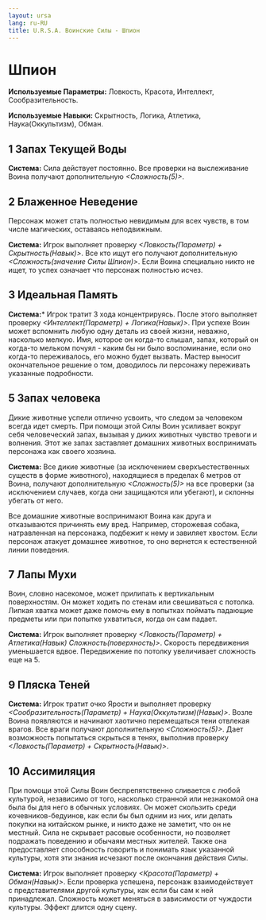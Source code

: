 ```yaml
---
layout: ursa
lang: ru-RU
title: U.R.S.A. Воинские Силы - Шпион
---
```


<div id="nav-placeholder"></div>
<script>
$(function(){
  $("#nav-placeholder").load("/ursa_doc/navbar.html");
});
</script>

# Шпион

**Используемые Параметры:** Ловкость, Красота, Интеллект,
Сообразительность.

**Используемые Навыки:** Скрытность, Логика, Атлетика,
Наука(Оккультизм), Обман.

## 1 Запах Текущей Воды

**Система:** Сила действует постоянно. Все проверки на выслеживание
Воина получают дополнительную *<Сложность(5)>*.

## 2 Блаженное Неведение

Персонаж может стать полностью невидимым для всех чувств, в том числе
магических, оставаясь неподвижным.

**Система:** Игрок выполняет проверку
*<Ловкость(Параметр) + Скрытность(Навык)>*. Все кто ищут его получают
дополнительную *<Сложность(значение Силы Шпион)>*. Если Воина специально
никто не ищет, то успех означает что персонаж полностью исчез.

## 3 Идеальная Память

**Система:*** Игрок тратит 3 хода концентрируясь. После этого выполняет
проверку *<Интеллект(Параметр) + Логика(Навык)>*. При успехе Воин может
вспомнить любую одну деталь из своей жизни, неважно, насколько мелкую.
Имя, которое он когда-то слышал, запах, который он когда-то мельком
почуял - каким бы ни было воспоминание, если оно когда-то переживалось,
его можно будет вызвать. Мастер выносит окончательное решение о том,
доводилось ли персонажу переживать указанные подробности.

## 5 Запах человека

Дикие животные успели отлично усвоить, что следом за человеком всегда
идет смерть. При помощи этой Силы Воин усиливает вокруг себя
человеческий запах, вызывая у диких животных чувство тревоги и волнения.
Этот же запах заставляет домашних животных воспринимать персонажа как
своего хозяина.

**Система:** Все дикие животные (за исключением сверхъестественных
существ в форме животного), находящиеся в пределах 6 метров от Воина,
получают дополнительную *<Сложность(5)>* на все проверки (за исключением
случаев, когда они защищаются или убегают), и склонны убегать от него.

Все домашние животные воспринимают Воина как друга и отказываются
причинять ему вред. Например, сторожевая собака, натравленная на
персонажа, подбежит к нему и завиляет хвостом. Если персонаж атакует
домашнее животное, то оно вернется к естественной линии поведения.

## 7 Лапы Мухи

Воин, словно насекомое, может прилипать к вертикальным поверхностям. Он
может ходить по стенам или свешиваться с потолка. Липкая хватка может
даже помочь ему в попытках поймать падающие предметы или при попытке
ухватиться, когда он сам падает.

**Система:** Игрок выполняет проверку
*<Ловкость(Параметр) + Атлетика(Навык) Сложность(поверхность)>*.
Скорость передвижения уменьшается вдвое. Передвижение по потолку
увеличивает сложность еще на 5. 

## 9 Пляска Теней

**Система:** Игрок тратит очко Ярости и выполняет проверку
*<Сообразительность(Параметр) + Наука(Оккультизм)(Навык)>*. Возле Воина
появляются и начинают хаотично перемещаться тени отвлекая врагов. Все
враги получают дополнительную *<Сложность(5)>*. Дает возможность
попытаться скрыться в тенях, выполнив проверку
*<Ловкость(Параметр) + Скрытность(Навык)>*.

## 10 Ассимиляция

При помощи этой Силы Воин беспрепятственно сливается с любой культурой,
независимо от того, насколько странной или незнакомой она была бы для
него в обычных условиях. Он может скользить среди кочевников-бедуинов,
как если бы был одним из них, или делать покупки на китайском рынке, и
никто даже не заметит, что он не местный. Сила не скрывает расовые
особенности, но позволяет подражать поведению и обычаям местных жителей.
Также она предоставляет способность говорить и понимать язык указанной
культуры, хотя эти знания исчезают после окончания действия Силы.

**Система:** Игрок выполняет проверку
*<Красота(Параметр) + Обман(Навык)>*. Если проверка успешена, персонаж
взаимодействует с представителями другой культуры, как если бы сам к ней
принадлежал. Сложность может меняться в зависимости от чуждости
культуры. Эффект длится одну сцену.
